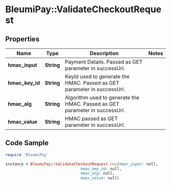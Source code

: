 # BleumiPay::ValidateCheckoutRequest

## Properties

Name | Type | Description | Notes
------------ | ------------- | ------------- | -------------
**hmac_input** | **String** | Payment Details. Passed as GET parameter in successUrl. | 
**hmac_key_id** | **String** | KeyId used to generate the HMAC. Passed as GET parameter in successUrl. | 
**hmac_alg** | **String** | Algorithm used to generate the HMAC. Passed as GET parameter in successUrl. | 
**hmac_value** | **String** | HMAC passed as GET parameter in successUrl. | 

## Code Sample

```ruby
require 'BleumiPay'

instance = BleumiPay::ValidateCheckoutRequest.new(hmac_input: null,
                                 hmac_key_id: null,
                                 hmac_alg: null,
                                 hmac_value: null)
```


